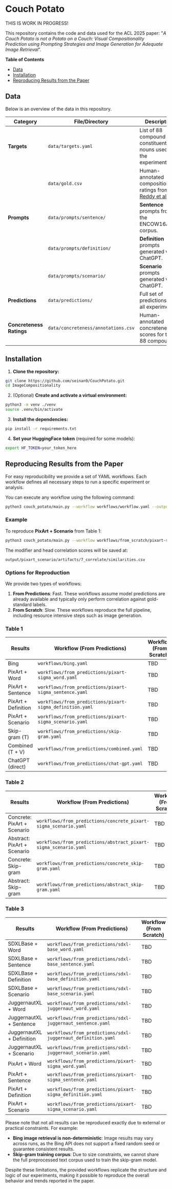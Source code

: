 # Couch Potato

THIS IS WORK IN PROGRESS!

This repository contains the code and data used for the ACL 2025 paper: "*A Couch Potato is not a Potato on a Couch: Visual Compositionality Prediction using Prompting Strategies and Image Generation for Adequate Image Retrieval*".

**Table of Contents**

- [Data](#data)
- [Installation](#installation)
- [Reproducing Results from the Paper](#reproducing-results-from-the-paper)

## Data

Below is an overview of the data in this repository.

| **Category**               | **File/Directory**                               | **Description**                                                                |
|---------------------------|--------------------------------------------------|---------------------------------------------------------------------------------|
| **Targets**               | `data/targets.yaml`                              | List of 88 compound (and constituents) nouns used in the experiments.           |
|                           | `data/gold.csv`                                  | Human-annotated compositionality ratings from [Reddy et al.](https://aclanthology.org/I11-1024/)|
| **Prompts**               | `data/prompts/sentence/`                         | **Sentence** prompts from the ENCOW16AX corpus.                                 |
|                           | `data/prompts/definition/`                       | **Definition** prompts generated via ChatGPT.                                   |
|                           | `data/prompts/scenario/`                         | **Scenario** prompts generated via ChatGPT.                                     |
| **Predictions**           | `data/predictions/`                              | Full set of predictions for all experiments.                                    |
| **Concreteness Ratings**  | `data/concreteness/annotations.csv`              | Human-annotated concreteness scores for the 88 compounds.                       |

## Installation

1. **Clone the repository:**
```bash   
git clone https://github.com/seinan9/CouchPotato.git
cd ImageCompositionality
```
2. (Optional) **Create and activate a virtual environment:**
```bash
python3 -m venv ./venv
source .venv/bin/activate
```
3. **Install the dependencies:**
```bash
pip install -r requirements.txt
```
4. **Set your HuggingFace token** (required for some models):
```bash
export HF_TOKEN=your_token_here
```

## Reproducing Results from the Paper

For easy reproducibility we provide a set of YAML workflows. Each workflow defines all necessary steps to run a specific experiment or analysis.

You can execute any workflow using the following command:
```bash
python3 couch_potato/main.py --workflow workflows/workflow.yaml --output_dir path/to/output_dir
```

### Example
To reproduce **PixArt + Scenario** from Table 1:
```bash
python3 couch_potato/main.py --workflow workflows/from_scratch/pixart-sigma_scenario.yaml --output_dir output/pixart_scenario
```
The modifier and head correlation scores will be saved at:
```
output/pixart_scenario/artifacts/7_correlate/similarities.csv
```

### Options for Reproduction

We provide two types of workflows:

1. **From Predictions**: Fast. These workflows assume model predictions are already available and typically only perform correlation against gold-standard labels.
2. **From Scratch**: Slow. These workflows reproduce the full pipeline, including resource intensive steps such as image generation.

### Table 1

| Results | Workflow (From Predictions) | Workflow (From Scratch) |
|---|---|---|
| Bing | `workflows/bing.yaml`| TBD |
| PixArt + Word | `workflows/from_predictions/pixart-sigma_word.yaml` | TBD |
| PixArt + Sentence | `workflows/from_predictions/pixart-sigma_sentence.yaml` | TBD |
| PixArt + Definition | `workflows/from_predictions/pixart-sigma_definition.yaml` | TBD |
| PixArt + Scenario | `workflows/from_predictions/pixart-sigma_scenario.yaml` | TBD |
| Skip-gram (T) | `workflows/from_predictions/skip-gram.yaml` | TBD |
| Combined (T + V) | `workflows/from_predictions/combined.yaml` | TBD |
| ChatGPT (direct) | `workflows/from_predictions/chat-gpt.yaml` | TBD |


### Table 2

| Results | Workflow (From Predictions) | Workflow (From Scratch) |
|---|---|---|
| Concrete: PixArt + Scenario | `workflows/from_predictions/concrete_pixart-sigma_scenario.yaml`| TBD |
| Abstract: PixArt + Scenario | `workflows/from_predictions/abstract_pixart-sigma_scenario.yaml`| TBD |
| Concrete: Skip-gram | `workflows/from_predictions/concrete_skip-gram.yaml`| TBD |
| Abstract: Skip-gram | `workflows/from_predictions/abstract_skip-gram.yaml`| TBD |

### Table 3

| Results | Workflow (From Predictions) | Workflow (From Scratch) |
|---|---|---|
| SDXLBase + Word | `workflows/from_predictions/sdxl-base_word.yaml` | TBD |
| SDXLBase + Sentence | `workflows/from_predictions/sdxl-base_sentence.yaml` | TBD |
| SDXLBase + Definition | `workflows/from_predictions/sdxl-base_definition.yaml` | TBD |
| SDXLBase + Scenario | `workflows/from_predictions/sdxl-base_scenario.yaml` | TBD |
| JuggernautXL + Word | `workflows/from_predictions/sdxl-juggernaut_word.yaml` | TBD |
| JuggernautXL + Sentence | `workflows/from_predictions/sdxl-juggernaut_sentence.yaml` | TBD |
| JuggernautXL + Definition | `workflows/from_predictions/sdxl-juggernaut_definition.yaml` | TBD |
| JuggernautXL + Scenario | `workflows/from_predictions/sdxl-juggernaut_scenario.yaml` | TBD |
| PixArt + Word | `workflows/from_predictions/pixart-sigma_word.yaml` | TBD |
| PixArt + Sentence | `workflows/from_predictions/pixart-sigma_sentence.yaml` | TBD |
| PixArt + Definition | `workflows/from_predictions/pixart-sigma_definition.yaml` | TBD |
| PixArt + Scenario | `workflows/from_predictions/pixart-sigma_scenario.yaml` | TBD |


Please note that not all results can be reproduced exactly due to external or practical constraints. For example:

- **Bing image retrieval is non-deterministic**: Image results may vary across runs, as the Bing API does not support a fixed random seed or guarantee consistent results.
- **Skip-gram training corpus**: Due to size constraints, we cannot share the full preprocessed text corpus used to train the skip-gram model.

Despite these limitations, the provided workflows replicate the structure and logic of our experiments, making it possible to reproduce the overall behavior and trends reported in the paper.
